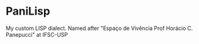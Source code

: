 # PaniLisp
My custom LISP dialect. Named after "Espaço de Vivência Prof Horácio C. Panepucci" at IFSC-USP

